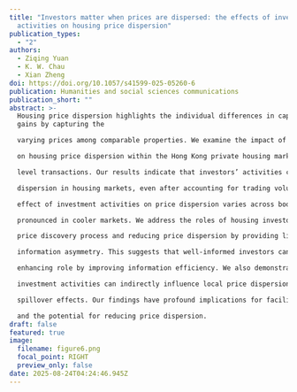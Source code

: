 ```yaml
---
title: "Investors matter when prices are dispersed: the effects of investor
  activities on housing price dispersion"
publication_types:
  - "2"
authors:
  - Ziqing Yuan
  - K. W. Chau
  - Xian Zheng
doi: https://doi.org/10.1057/s41599-025-05260-6
publication: Humanities and social sciences communications
publication_short: ""
abstract: >-
  Housing price dispersion highlights the individual differences in capital
  gains by capturing the

  varying prices among comparable properties. We examine the impact of investors’ activities

  on housing price dispersion within the Hong Kong private housing market, based on micro-

  level transactions. Our results indicate that investors’ activities can significantly lower price

  dispersion in housing markets, even after accounting for trading volumes. The reduction

  effect of investment activities on price dispersion varies across boom-bust cycles, being more

  pronounced in cooler markets. We address the roles of housing investors in facilitating the

  price discovery process and reducing price dispersion by providing liquidity and mitigating

  information asymmetry. This suggests that well-informed investors can play a welfare-

  enhancing role by improving information efficiency. We also demonstrate that nearby

  investment activities can indirectly influence local price dispersion through information

  spillover effects. Our findings have profound implications for facilitating information efficiency

  and the potential for reducing price dispersion.
draft: false
featured: true
image:
  filename: figure6.png
  focal_point: RIGHT
  preview_only: false
date: 2025-08-24T04:24:46.945Z
---
```

